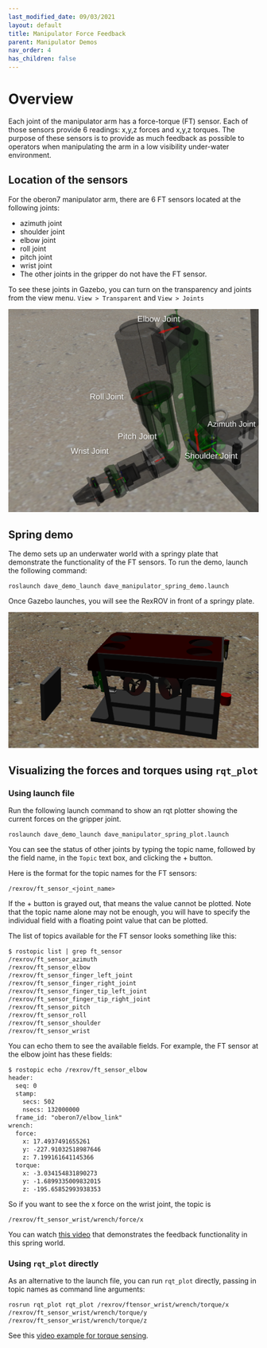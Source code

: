 ```yaml
---
last_modified_date: 09/03/2021
layout: default
title: Manipulator Force Feedback
parent: Manipulator Demos
nav_order: 4
has_children: false
---
```


# Overview

Each joint of the manipulator arm has a force-torque (FT) sensor. Each of those sensors provide 6 readings: x,y,z forces and x,y,z torques. The purpose of these sensors is to provide as much feedback as possible to operators when manipulating the arm in a low visibility under-water environment.

## Location of the sensors
For the oberon7 manipulator arm, there are 6 FT sensors located at the following joints:
* azimuth joint
* shoulder joint
* elbow joint
* roll joint
* pitch joint
* wrist joint
* The other joints in the gripper do not have the FT sensor.

To see these joints in Gazebo, you can turn on the transparency and joints from the view menu.
`View > Transparent` and `View > Joints`

![image](../images/oberon7_joints_labeled.png)

## Spring demo
The demo sets up an underwater world with a springy plate that demonstrate the functionality of the FT sensors. To run the demo, launch the following command:
```
roslaunch dave_demo_launch dave_manipulator_spring_demo.launch
```

Once Gazebo launches, you will see the RexROV in front of a springy plate.

![image](../images/rexrov_spring_world.png)

## Visualizing the forces and torques using `rqt_plot`

### Using launch file

Run the following launch command to show an rqt plotter showing the current forces on the gripper joint.
```
roslaunch dave_demo_launch dave_manipulator_spring_plot.launch
```

You can see the status of other joints by typing the topic name, followed by the field name, in the `Topic` text box, and clicking the + button.

Here is the format for the topic names for the FT sensors:
```
/rexrov/ft_sensor_<joint_name>
```

If the + button is grayed out, that means the value cannot be plotted. Note that the topic name alone may not be enough, you will have to specify the individual field with a floating point value that can be plotted.

The list of topics available for the FT sensor looks something like this:
```
$ rostopic list | grep ft_sensor
/rexrov/ft_sensor_azimuth
/rexrov/ft_sensor_elbow
/rexrov/ft_sensor_finger_left_joint
/rexrov/ft_sensor_finger_right_joint
/rexrov/ft_sensor_finger_tip_left_joint
/rexrov/ft_sensor_finger_tip_right_joint
/rexrov/ft_sensor_pitch
/rexrov/ft_sensor_roll
/rexrov/ft_sensor_shoulder
/rexrov/ft_sensor_wrist
```

You can echo them to see the available fields. For example, the FT sensor at the elbow joint has these fields:
```
$ rostopic echo /rexrov/ft_sensor_elbow
header:
  seq: 0
  stamp:
    secs: 502
    nsecs: 132000000
  frame_id: "oberon7/elbow_link"
wrench:
  force:
    x: 17.4937491655261
    y: -227.91032518987646
    z: 7.199161641145366
  torque:
    x: -3.034154831890273
    y: -1.6899335009832015
    z: -195.65852993938353
```

So if you want to see the x force on the wrist joint, the topic is
```
/rexrov/ft_sensor_wrist/wrench/force/x
```

You can watch [this video](https://vimeo.com/422486993) that demonstrates the feedback functionality in this spring world.

### Using `rqt_plot` directly

As an alternative to the launch file, you can run `rqt_plot` directly, passing in topic names as command line arguments:
```
rosrun rqt_plot rqt_plot /rexrov/ftensor_wrist/wrench/torque/x /rexrov/ft_sensor_wrist/wrench/torque/y /rexrov/ft_sensor_wrist/wrench/torque/z
```

See this [video example for torque sensing](https://vimeo.com/422977387).
